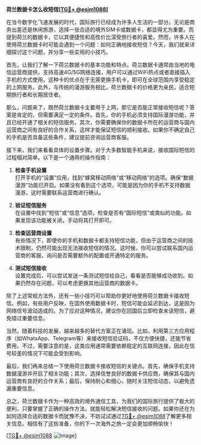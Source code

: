 **荷兰数据卡怎么收短信[[TG💪+ @esim1088](https://t.me/s/esim1088)]**

在当今数字化飞速发展的时代，国际旅行已经成为许多人生活的一部分。无论是商务出差还是休闲旅游，选择一张合适的境外SIM卡或数据卡，都显得尤为重要。而提到荷兰的数据卡，它以其便捷性和高性价比深受旅行者的喜爱。然而，许多人在使用荷兰数据卡时可能会遇到一个问题：如何正确地接收短信？今天，我们就来详细探讨这个问题，并分享一些实用的小技巧。

首先，让我们了解一下荷兰数据卡的基本功能和特点。荷兰数据卡通常由当地的电信运营商提供，支持高速4G/5G网络连接，用户可以通过WiFi热点或者直接插入手机的方式使用。这种卡的优点在于无需更换手机卡，即可在全球范围内享受稳定的上网服务。此外，与传统的漫游服务相比，荷兰数据卡的价格更为亲民，适合短期旅行者和长期居住者。

那么，问题来了，既然荷兰数据卡主要用于上网，那它是否能正常接收短信呢？答案是肯定的，但需要满足一定的条件。首先，你的手机必须支持国际漫游功能，并且已经开通了相关的短信服务。其次，你需要确保你的数据卡所在的运营商与国内运营商之间有良好的合作关系，这样才能保证短信的顺利接收。如果你不确定自己的手机是否具备这些条件，建议提前咨询运营商客服。

接下来，我们来看看具体的设置步骤。对于大多数智能手机来说，接收国际短信的过程相对简单。以下是一个通用的操作指南：

1. **检查手机设置**  
   打开手机的“设置”应用，找到“蜂窝移动网络”或“移动网络”的选项。确保“数据漫游”功能已开启。如果没有看到这个选项，可能是因为你的手机不支持数据漫游，这时需要联系运营商进行确认。

2. **验证短信服务**  
   在设置中找到“短信”或“信息”选项，检查是否有“国际短信”或类似的功能。如果发现该功能被关闭，手动将其打开即可。

3. **检查运营商设置**  
   有些情况下，即使你的手机和数据卡都支持短信功能，但由于运营商之间的技术限制，仍然可能出现无法接收短信的情况。这时候，你可以尝试联系国内运营商的客服，询问是否需要额外的配置或开通特定的服务。

4. **测试短信接收**  
   设置完成后，可以尝试发送一条测试短信给自己，看看是否能够成功收到。如果仍然存在问题，可以考虑更换其他运营商的数据卡。

除了上述常规方法外，还有一些小技巧可以帮助你更好地使用荷兰数据卡接收短信。例如，有些用户反映，在国外使用数据卡时，短信可能会延迟到达，这是因为网络信号波动造成的。为了应对这种情况，建议你在回国后立即检查未读短信，避免错过重要信息。

当然，随着科技的发展，越来越多的替代方案正在涌现。比如，利用第三方应用程序（如WhatsApp、Telegram等）来接收短信验证码，不仅方便快捷，还能节省费用。不过，需要注意的是，这类应用通常需要依赖稳定的互联网连接，因此在信号较差的情况下可能会受到影响。

最后，我们再来总结一下使用荷兰数据卡接收短信的关键点。首先，确保手机支持数据漫游并开启了相关功能；其次，选择信誉良好的数据卡供应商，确保其与国内运营商有良好的合作关系；最后，保持耐心和细心，随时关注短信动态，以避免遗漏重要信息。

总之，荷兰数据卡作为一种高效的境外通信工具，为我们的国际旅行提供了极大的便利。只要掌握了正确的操作方法，就能轻松解决短信接收的问题。如果你还在为如何选择合适的数据卡而犹豫不决，不妨试试通过[TG💪+ @esim1088](https://t.me/s/esim1088)了解更多相关信息。相信有了这些准备，你的下一次海外之旅一定会更加顺畅愉快！

[[TG💪+ @esim1088](https://t.me/s/esim1088) ![Image](https://i.postimg.cc/4NQfJmqS/Snipaste-2025-05-13-00-14-12.png)]